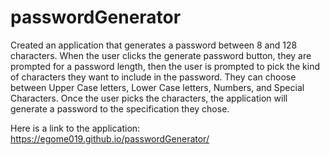# passwordGenerator

Created an application that generates a password between 8 and 128 characters. When the user clicks the generate password button, they are prompted for a password length, then the user is prompted to pick the kind of characters they want to include in the password. They can choose between Upper Case letters, Lower Case letters, Numbers, and Special Characters. Once the user picks the characters, the application will generate a password to the specification they chose.

Here is a link to the application: https://egome019.github.io/passwordGenerator/


